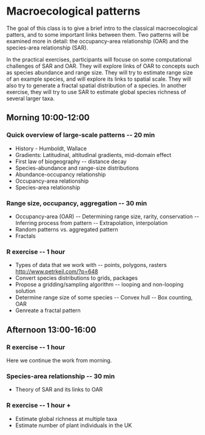 # Macroecological patterns

The goal of this class is to give a brief intro to the classical macroecological patters, and to some important links between them. Two patterns will be examined more in detail: the occupancy-area relationship (OAR) and the species-area relationship (SAR). 

In the practical exercises, participants will focuse on some computational challenges of SAR and OAR. They will explore links of OAR to concepts such as species abundance and range size. They will try to estimate range size of an example species, and will explore its links to spatial scale. They will also try to generate a fractal spatial distribution of a species. In another exercise, they will try to use SAR to estimate global species richness of several larger taxa.


## Morning 10:00-12:00

### Quick overview of large-scale patterns -- 20 min
- History - Humboldt, Wallace
- Gradients: Latitudinal, altitudinal gradients, mid-domain effect
- First law of biogeography -- distance decay
- Species-abundance and range-size distributions
- Abundance-occupancy relationship
- Occupancy-area relationship
- Species-area relationship

### Range size, occupancy, aggregation -- 30 min
- Occupancy-area (OAR)
-- Determining range size, rarity, conservation
-- Inferring process from pattern
-- Extrapolation, interpolation
- Random patterns vs. aggregated pattern
- Fractals


### R exercise -- 1 hour
- Types of data that we work with  -- points, polygons, rasters
http://www.petrkeil.com/?p=648
- Convert species distributions to grids, packages
- Propose a gridding/sampling algorithm -- looping and non-looping solution
- Determine range size of some species
-- Convex hull
-- Box counting, OAR
- Genreate a fractal pattern

## Afternoon 13:00-16:00

### R exercise -- 1 hour

Here we continue the work from morning.

### Species-area relationship -- 30 min

- Theory of SAR and its links to OAR

### R exercise -- 1 hour +

- Estimate global richness at multiple taxa
- Estimate number of plant individuals in the UK




